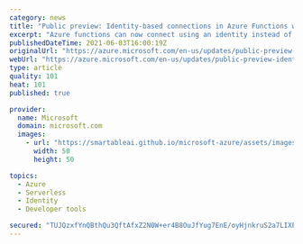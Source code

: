 ```yaml
---
category: news
title: "Public preview: Identity-based connections in Azure Functions with latest Azure SDK triggers and bindings"
excerpt: "Azure functions can now connect using an identity instead of a secret. "
publishedDateTime: 2021-06-03T16:00:19Z
originalUrl: "https://azure.microsoft.com/en-us/updates/public-preview-identitybased-connections-in-azure-functions-with-latest-azure-sdk-triggers-and-bindings/"
webUrl: "https://azure.microsoft.com/en-us/updates/public-preview-identitybased-connections-in-azure-functions-with-latest-azure-sdk-triggers-and-bindings/"
type: article
quality: 101
heat: 101
published: true

provider:
  name: Microsoft
  domain: microsoft.com
  images:
    - url: "https://smartableai.github.io/microsoft-azure/assets/images/organizations/microsoft.com-50x50.jpg"
      width: 50
      height: 50

topics:
  - Azure
  - Serverless
  - Identity
  - Developer tools

secured: "TUJQzxfYnQBthQu3QftAfxZ2N0W+er4B8OuJfYug7EnE/oyHjnkruS2a7LIXPH8v5sm2xU30Cnuv6BwxwQFLqjJ6M1YCeu7MomOK/cQzUnkdJhJztJx7+Is/mOv+1f5uvL14NiyzSLMjA3jhZcTLS3t3MUngG3lYcgukmrqX/ry69/JniVbLzjOn6CQSTPn2yK7Q4kLys43mxFpW/ZjqC4s/+n0KhcTtNArdoy+KpKYA8X23ex9woRJTp5LRvow711wBZqAoBhtCuKc0ZvkhVaxtR4eIjDuludBwS1LadmP44EJagIoeiZQSg61UZYLnzW4s4S0KOXhGHROOzCwSeyagxre15oDdUBc1TCB6J18=;oYTbi38VWfSyNjBkd+GRCA=="
---
```


